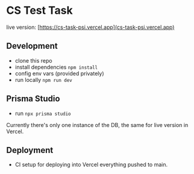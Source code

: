 # CS Test Task
live version: [https://cs-task-psi.vercel.app](cs-task-psi.vercel.app)

## Development

- clone this repo
- install dependencies `npm install`
- config env vars (provided privately)
- run locally `npm run dev`

## Prisma Studio
- run `npx prisma studio`

Currently there's only one instance of the DB, the same for live version in Vercel.

## Deployment
- CI setup for deploying into Vercel everything pushed to main.